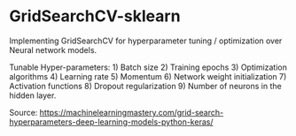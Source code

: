 # GridSearchCV-sklearn
Implementing GridSearchCV for hyperparameter tuning / optimization over Neural network models.

Tunable Hyper-parameters:
	1) Batch size
	2) Training epochs
	3) Optimization algorithms
	4) Learning rate
	5) Momentum
	6) Network weight initialization
	7) Activation functions
	8) Dropout regularization
  9) Number of neurons in the hidden layer.

Source: https://machinelearningmastery.com/grid-search-hyperparameters-deep-learning-models-python-keras/
